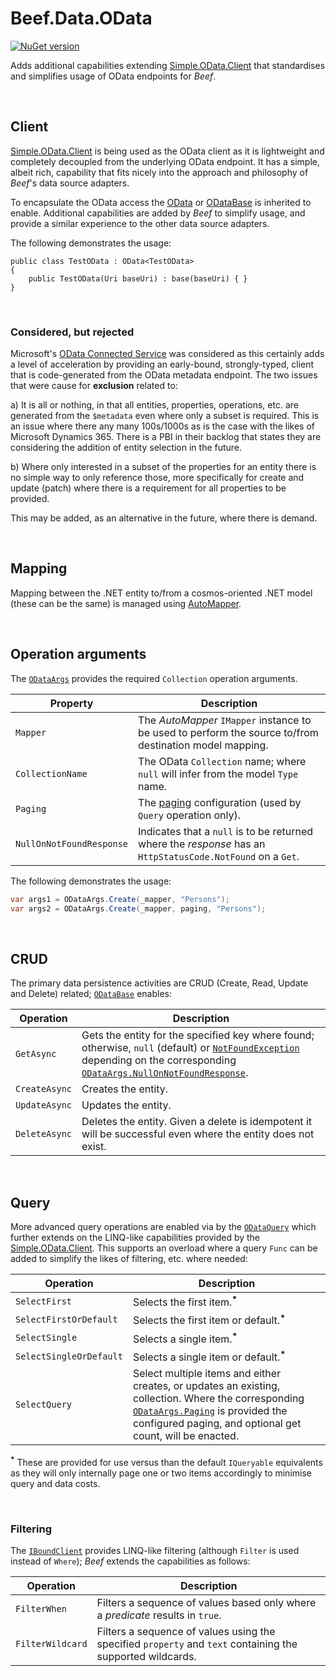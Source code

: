 # Beef.Data.OData

[![NuGet version](https://badge.fury.io/nu/Beef.Data.OData.svg)](https://badge.fury.io/nu/Beef.Data.OData)

Adds additional capabilities extending	[Simple.OData.Client](https://github.com/simple-odata-client/Simple.OData.Client/) that standardises and simplifies usage of OData endpoints for _Beef_.

</br>

## Client

[Simple.OData.Client](https://github.com/simple-odata-client/Simple.OData.Client/) is being used as the OData client as it is lightweight and completely decoupled from the underlying OData endpoint. It has a simple, albeit rich, capability that fits nicely into the approach and philosophy of _Beef_'s data source adapters.

To encapsulate the OData access the [OData](./ODataBase.cs) or [ODataBase](./ODataBase.cs) is inherited to enable. Additional capabilities are added by _Beef_ to simplify usage, and provide a similar experience to the other data source adapters.

The following demonstrates the usage:

``` charp
public class TestOData : OData<TestOData>
{
    public TestOData(Uri baseUri) : base(baseUri) { }
}
```

<br/>

### Considered, but rejected

Microsoft's [OData Connected Service](https://docs.microsoft.com/en-us/odata/client/getting-started) was considered as this certainly adds a level of acceleration by providing an early-bound, strongly-typed, client that is code-generated from the OData metadata endpoint. The two issues that were cause for **exclusion** related to:

a) It is all or nothing, in that all entities, properties, operations, etc. are generated from the `$metadata` even where only a subset is required. This is an issue where there any many 100s/1000s as is the case with the likes of Microsoft Dynamics 365. There is a PBI in their backlog that states they are considering the addition of entity selection in the future.

b) Where only interested in a subset of the properties for an entity there is no simple way to only reference those, more specifically for create and update (patch) where there is a requirement for all properties to be provided.

This may be added, as an alternative in the future, where there is demand.

<br/>

## Mapping

Mapping between the .NET entity to/from a cosmos-oriented .NET model (these can be the same) is managed using [AutoMapper](https://automapper.org/).

<br/>

## Operation arguments

The [`ODataArgs`](./ODataArgs.cs) provides the required `Collection` operation arguments.

Property | Description
-|-
`Mapper` | The _AutoMapper_ `IMapper` instance to be used to perform the source to/from destination model mapping.
`CollectionName` | The OData `Collection` name; where `null` will infer from the model `Type` name.
`Paging` | The [paging](../Beef.Abstractions/Entities/PagingResult.cs) configuration (used by `Query` operation only).
`NullOnNotFoundResponse` | Indicates that a `null` is to be returned where the *response* has an `HttpStatusCode.NotFound` on a `Get`.

The following demonstrates the usage:

``` csharp
var args1 = ODataArgs.Create(_mapper, "Persons");
var args2 = ODataArgs.Create(_mapper, paging, "Persons");
```

<br/>

## CRUD

The primary data persistence activities are CRUD (Create, Read, Update and Delete) related; [`ODataBase`](./ODataBase.cs) enables:

Operation | Description
-|-
`GetAsync` | Gets the entity for the specified key where found; otherwise, `null` (default) or [`NotFoundException`](../Beef.Abstractions/NotFoundException.cs) depending on the corresponding [`ODataArgs.NullOnNotFoundResponse`](./ODataArgs.cs).
`CreateAsync` | Creates the entity.
`UpdateAsync` | Updates the entity.
`DeleteAsync` | Deletes the entity. Given a delete is idempotent it will be successful even where the entity does not exist.

<br/>

## Query

More advanced query operations are enabled via by the [`ODataQuery`](./ODataQuery.cs) which further extends on the LINQ-like capabilities provided by the [Simple.OData.Client](https://github.com/simple-odata-client/Simple.OData.Client/). This supports an overload where a query `Func` can be added to simplify the likes of filtering, etc. where needed:

Operation | Description
-|-
`SelectFirst` | Selects the first item.**<sup>*</sup>** 
`SelectFirstOrDefault` | Selects the first item or default.**<sup>*</sup>**
`SelectSingle` | Selects a single item.**<sup>*</sup>**
`SelectSingleOrDefault` | Selects a single item or default.**<sup>*</sup>**
`SelectQuery` | Select multiple items and either creates, or updates an existing, collection. Where the corresponding [`ODataArgs.Paging`](./ODataArgs.cs) is provided the configured paging, and optional get count, will be enacted.

**<sup>*</sup>** These are provided for use versus than the default `IQueryable` equivalents as they will only internally page one or two items accordingly to minimise query and data costs.

</br> 

### Filtering

The [`IBoundClient`](https://github.com/simple-odata-client/Simple.OData.Client/blob/master/src/Simple.OData.Client.Core/Fluent/IBoundClient.cs) provides LINQ-like filtering (although `Filter` is used instead of `Where`); _Beef_ extends the capabilities as follows:

Operation | Description
-|-
`FilterWhen` | Filters a sequence of values based only where a _predicate_ results in `true`.
`FilterWildcard` | Filters a sequence of values using the specified `property` and `text` containing the supported wildcards.
